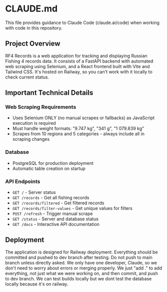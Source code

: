 # CLAUDE.md

This file provides guidance to Claude Code (claude.ai/code) when working with code in this repository.

## Project Overview

RF4 Records is a web application for tracking and displaying Russian Fishing 4 records data. It consists of a FastAPI backend with automated web scraping using Selenium, and a React frontend built with Vite and Tailwind CSS. It's hosted on Railway, so you can't work with it locally to check current status.

## Important Technical Details

### Web Scraping Requirements
- Uses Selenium ONLY (no manual scrapes or fallbacks) as JavaScript execution is required
- Must handle weight formats: "9.747 kg", "341 g", "1 079.839 kg"
- Scrapes from 10 regions and 5 categories - always include all in scraping changes

### Database
- PostgreSQL for production deployment
- Automatic table creation on startup

### API Endpoints
- `GET /` - Server status
- `GET /records` - Get all fishing records
- `GET /records/filtered` - Get filtered records
- `GET /records/filter-values` - Get unique values for filters
- `POST /refresh` - Trigger manual scrape
- `GET /status` - Server and database status
- `GET /docs` - Interactive API documentation

## Deployment

The application is designed for Railway deployment. Everything should be committed and pushed to dev branch after testing. Do not push to main branch unless directly asked. We only have one developer, Claude, so we don't need to worry about errors or merging properly. We just "add ." to add everything, not just what we were working on, and then commit, and push to dev branch. We can test builds locally but we dont test the database locally because it's on railway.